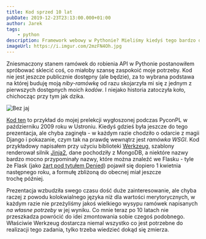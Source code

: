 ```yaml
---
title: Kod sprzed 10 lat
pubDate: 2019-12-23T23:13:00.000+01:00
author: Jarek
tags:
    - python
description: Framework webowy w Pythonie? Mieliśmy kiedyś tego bardzo dużo. Co się z nimi stało?
imageUrl: https://i.imgur.com/2mzFN4Oh.jpg
---
```


Zniesmaczony stanem ramówek do robienia API w Pythonie postanowiłem spróbować sklecić coś, co miałoby szansę zaspokoić moje potrzeby. Kod nie jest jeszcze publicznie dostępny (ale będzie), za to wybrana podstawa na której buduję moją _niby-ramówkę_ od razu skojarzyła mi się z jednym z pierwszych dostępnych moich _kodów_. I niejako historia zatoczyła koło, chichocząc przy tym jak dzika.

![Bez jaj](https://i.imgur.com/2mzFN4Oh.jpg)

[Kod ten](https://github.com/zgoda/pyconpl09) to przykład do mojej prelekcji wygłoszonej podczas PyconPL w październiku 2009 roku w Ustroniu. Kiedyś gdzieś była jeszcze do tego prezentacja, ale chyba zaginęła - w każdym razie chodziło o odarcie z magii Django i pokazanie, czym tak na prawdę wewnątrz jest _ramówka WSGI_. Kod przykładowy napisałem przy użyciu biblioteki [Werkzeug](https://werkzeug.palletsprojects.com/), szablony renderował silnik [Jinja2](https://jinja.palletsprojects.com/), dane pochodziły z MongoDB, a niektóre nazwy bardzo mocno przypominały nazwy, które można znaleźć we Flasku - tyle że Flask (jako [żart pod tytułem Denied](https://web.archive.org/web/20180514202042/http://lucumr.pocoo.org/2010/4/3/april-1st-post-mortem/)) pojawił się dopiero 1 kwietnia następnego roku, a formułę zbliżoną do obecnej miał jeszcze trochę później.

Prezentacja wzbudziła swego czasu dość duże zainteresowanie, ale chyba raczej z powodu kolokwialnego języka niż dla wartości merytorycznych, w każdym razie nie przeżyliśmy jakoś wielkiego wysypu ramówek napisanych _na własne potrzeby_ w jej wyniku. Co mnie teraz po 10 latach nie przeszkadza powrócić do idei zmontowania sobie czegoś podobnego. Właściwie Werkzeug dostarcza niemal wszystko co jest potrzebne do realizacji tego zadania, tylko trzeba wiedzieć dokąd się zmierza.
